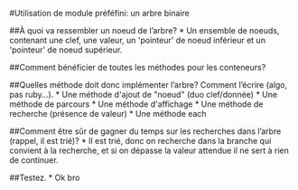 #Utilisation de module préféfini: un arbre binaire

##À quoi va ressembler un noeud de l’arbre?
	* Un ensemble de noeuds, contenant une clef, une valeur, un 'pointeur' de noeud inférieur et un 'pointeur' de noeud supérieur.

##Comment bénéficier de toutes les méthodes pour les conteneurs?
	

##Quelles méthode doit donc implémenter l’arbre? Comment l’écrire (algo, pas ruby…).
	* Une méthode d'ajout de "noeud" (duo clef/donnée)
	* Une méthode de parcours
	* Une méthode d'affichage
	* Une méthode de recherche (présence de valeur)
	* Une méthode each

##Comment être sûr de gagner du temps sur les recherches dans l’arbre (rappel, il est trié)?
	* Il est trié, donc on recherche dans la branche qui convient à la recherche, et si on dépasse la valeur attendue il ne sert à rien de continuer.

##Testez.
	* Ok bro